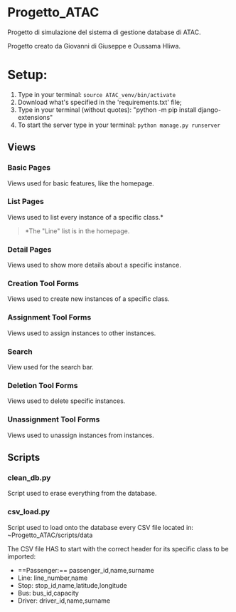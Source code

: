 # Progetto_ATAC
Progetto di simulazione del sistema di gestione database di ATAC.

Progetto creato da Giovanni di Giuseppe e Oussama Hliwa.



# Setup:

1. Type in your terminal:
    ```source ATAC_venv/bin/activate```
2. Download what's specified in the 'requirements.txt' file;
3. Type in your terminal (without quotes):
    "python -m pip install django-extensions"
4. To start the server type in your terminal:
    ```python manage.py runserver```



## Views
### Basic Pages

Views used for basic features, like the homepage.

### List Pages

Views used to list every instance of a specific class.*
> *The "Line" list is in the homepage.

### Detail Pages

Views used to show more details about a specific instance.

### Creation Tool Forms

Views used to create new instances of a specific class.

### Assignment Tool Forms

Views used to assign instances to other instances.

### Search

View used for the search bar.

### Deletion Tool Forms

Views used to delete specific instances.

### Unassignment Tool Forms

Views used to unassign instances from instances.



## Scripts
### clean_db.py

Script used to erase everything from the database.

### csv_load.py

Script used to load onto the database every CSV file located in:
    ~Progetto_ATAC/scripts/data

The CSV file HAS to start with the correct header for its specific class to be imported:
- ==Passenger:== passenger_id,name,surname
- Line: line_number,name
- Stop: stop_id,name,latitude,longitude
- Bus: bus_id,capacity
- Driver: driver_id,name,surname